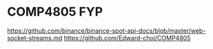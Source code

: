 # COMP4805 FYP

https://github.com/binance/binance-spot-api-docs/blob/master/web-socket-streams.md
https://github.com/Edward-choi/COMP4805
